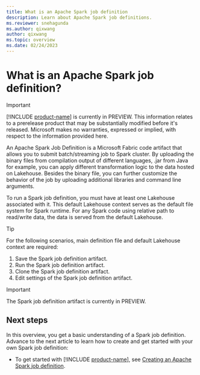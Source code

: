 ```yaml
---
title: What is an Apache Spark job definition
description: Learn about Apache Spark job definitions.
ms.reviewer: snehagunda
ms.author: qixwang
author: qixwang
ms.topic: overview
ms.date: 02/24/2023
---
```


# What is an Apache Spark job definition?

> [!IMPORTANT]
> [!INCLUDE [product-name](../includes/product-name.md)] is currently in PREVIEW. This information relates to a prerelease product that may be substantially modified before it's released. Microsoft makes no warranties, expressed or implied, with respect to the information provided here.

An Apache Spark Job Definition is a Microsoft Fabric code artifact that allows you to submit batch/streaming job to Spark cluster. By uploading the binary files from compilation output of different languages, .jar from Java for example, you can apply different transformation logic to the data hosted on Lakehouse. Besides the binary file, you can further customize the behavior of the job by uploading additional libraries and command line arguments.

To run a Spark job definition, you must have at least one Lakehouse associated with it. This default Lakehouse context serves as the default file system for Spark runtime. For any Spark code using relative path to read/write data, the data is served from the default Lakehouse.

> [!TIP]
> For the following scenarios, main definition file and default Lakehouse context are required:
>
> 1. Save the Spark job definition artifact.
> 1. Run the Spark job definition artifact.
> 1. Clone the Spark job definition artifact.
> 1. Edit settings of the Spark job definition artifact.

> [!IMPORTANT]
> The Spark job definition artifact is currently in PREVIEW.

## Next steps

In this overview, you get a basic understanding of a Spark job definition. Advance to the next article to learn how to create and get started with your own Spark job definition:

- To get started with [!INCLUDE [product-name](../includes/product-name.md)], see [Creating an Apache Spark job definition](create-spark-job-definition.md).
